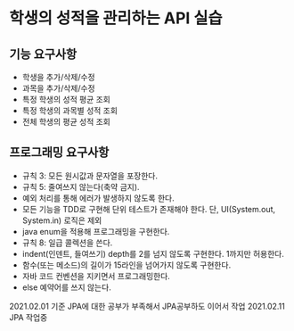 # 학생의 성적을 관리하는 API 실습

## 기능 요구사항
* 학생을 추가/삭제/수정
* 과목을 추가/삭제/수정
* 특정 학생의 성적 평균 조회
* 특정 학생의 과목별 성적 조회
* 전체 학생의 평균 성적 조회


## 프로그래밍 요구사항
* 규칙 3: 모든 원시값과 문자열을 포장한다.
* 규칙 5: 줄여쓰지 않는다(축약 금지).
* 예외 처리를 통해 에러가 발생하지 않도록 한다.
* 모든 기능을 TDD로 구현해 단위 테스트가 존재해야 한다. 단, UI(System.out, System.in) 로직은 제외
* java enum을 적용해 프로그래밍을 구현한다.
* 규칙 8: 일급 콜렉션을 쓴다.
* indent(인덴트, 들여쓰기) depth를 2를 넘지 않도록 구현한다. 1까지만 허용한다.
* 함수(또는 메소드)의 길이가 15라인을 넘어가지 않도록 구현한다.
* 자바 코드 컨벤션을 지키면서 프로그래밍한다.
* else 예약어를 쓰지 않는다.


2021.02.01 기준 JPA에 대한 공부가 부족해서 JPA공부하도 이어서 작업
2021.02.11 JPA 작업중

